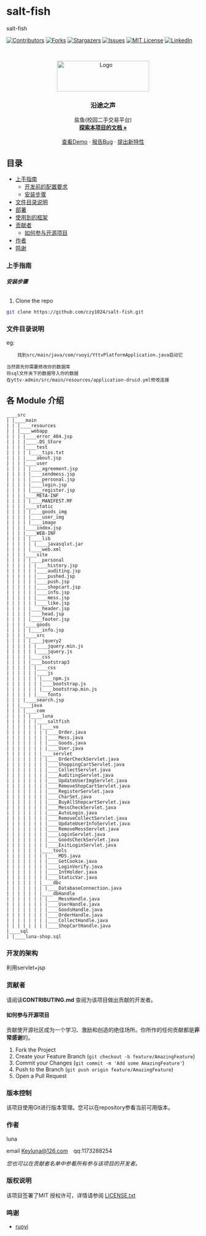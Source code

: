 

# salt-fish

salt-fish

<!-- PROJECT SHIELDS -->

[![Contributors][contributors-shield]][contributors-url]
[![Forks][forks-shield]][forks-url]
[![Stargazers][stars-shield]][stars-url]
[![Issues][issues-shield]][issues-url]
[![MIT License][license-shield]][license-url]
[![LinkedIn][linkedin-shield]][linkedin-url]

<!-- PROJECT LOGO -->
<br />

<p align="center">
  <a href="https://github.com/czy1024/salt-fish/">
    <img src="https://tva1.sinaimg.cn/large/0081Kckwgy1gl86jd3z44j30i00503yt.jpg" alt="Logo" width="240" height="80">
  </a>

  <h3 align="center">沿途之声</h3>
  <p align="center">
    盐鱼(校园二手交易平台)
    <br />
    <a href="https://czy1024.github.io/salt-fish"><strong>探索本项目的文档 »</strong></a>
    <br />
    <br />
    <a href="">查看Demo</a>
    ·
    <a href="">报告Bug</a>
    ·
    <a href="https://github.com/czy1024/salt-fish/issues">提出新特性</a>
  </p>

</p>


 
## 目录

- [上手指南](#上手指南)
  - [开发前的配置要求](#开发前的配置要求)
  - [安装步骤](#安装步骤)
- [文件目录说明](#文件目录说明)
- [部署](#部署)
- [使用到的框架](#使用到的框架)
- [贡献者](#贡献者)
  - [如何参与开源项目](#如何参与开源项目)
- [作者](#作者)
- [鸣谢](#鸣谢)

### 上手指南


###### **安装步骤**

1. Clone the repo

```sh
git clone https://github.com/czy1024/salt-fish.git
```

### 文件目录说明
eg:

```
    找到src/main/java/com/ruoyi/YttvPlatformApplication.java启动它        
```
    当然首先你需要修改你的数据库
    将sql文件夹下的数据导入你的数据
    在yttv-admin/src/main/resources/application-druid.yml修改连接
## 各 Module 介绍

```
____src
| |____main
| | |____resources
| | |____webapp
| | | |____error_404.jsp
| | | |____.DS_Store
| | | |____test
| | | | |____tips.txt
| | | |____about.jsp
| | | |____user
| | | | |____agreement.jsp
| | | | |____sendmess.jsp
| | | | |____personal.jsp
| | | | |____login.jsp
| | | | |____register.jsp
| | | |____META-INF
| | | | |____MANIFEST.MF
| | | |____static
| | | | |____goods_img
| | | | |____user_img
| | | | |____image
| | | |____index.jsp
| | | |____WEB-INF
| | | | |____lib
| | | | | |____javasqlxt.jar
| | | | |____web.xml
| | | |____site
| | | | |____personal
| | | | | |____history.jsp
| | | | | |____auditing.jsp
| | | | | |____pushed.jsp
| | | | | |____push.jsp
| | | | | |____shopcart.jsp
| | | | | |____info.jsp
| | | | | |____mess.jsp
| | | | | |____like.jsp
| | | | |____header.jsp
| | | | |____head.jsp
| | | | |____footer.jsp
| | | |____goods
| | | | |____info.jsp
| | | |____src
| | | | |____jquery2
| | | | | |____jquery.min.js
| | | | | |____jquery.js
| | | | |____css
| | | | |____bootstrap3
| | | | | |____css
| | | | | |____js
| | | | | | |____npm.js
| | | | | | |____bootstrap.js
| | | | | | |____bootstrap.min.js
| | | | | |____fonts
| | | |____search.jsp
| | |____java
| | | |____com
| | | | |____luna
| | | | | |____saltfish
| | | | | | |____vo
| | | | | | | |____Order.java
| | | | | | | |____Mess.java
| | | | | | | |____Goods.java
| | | | | | | |____User.java
| | | | | | |____servlet
| | | | | | | |____OrderCheckServlet.java
| | | | | | | |____ShoppingCartServlet.java
| | | | | | | |____CollectServlet.java
| | | | | | | |____AuditingServlet.java
| | | | | | | |____UpdateUserImgServlet.java
| | | | | | | |____RemoveShopCartServlet.java
| | | | | | | |____RegisterServlet.java
| | | | | | | |____CharSet.java
| | | | | | | |____BuyAllShopcartServlet.java
| | | | | | | |____MessCheckServlet.java
| | | | | | | |____AutoLogin.java
| | | | | | | |____RemoveCollectServlet.java
| | | | | | | |____UpdateUserInfoServlet.java
| | | | | | | |____RemoveMessServlet.java
| | | | | | | |____LoginServlet.java
| | | | | | | |____GoodsCheckServlet.java
| | | | | | | |____ExitLoginServlet.java
| | | | | | |____tools
| | | | | | | |____MD5.java
| | | | | | | |____GetCookie.java
| | | | | | | |____LoginVerify.java
| | | | | | | |____IntHolder.java
| | | | | | | |____StaticVar.java
| | | | | | |____dbc
| | | | | | | |____DatabaseConnection.java
| | | | | | |____dbHandle
| | | | | | | |____MessHandle.java
| | | | | | | |____UserHandle.java
| | | | | | | |____GoodsHandle.java
| | | | | | | |____OrderHandle.java
| | | | | | | |____CollectHandle.java
| | | | | | | |____ShopCartHandle.java
|____sql
| |____luna-shop.sql
```



### 开发的架构 

利用servlet+jsp

### 贡献者

请阅读**CONTRIBUTING.md** 查阅为该项目做出贡献的开发者。

#### 如何参与开源项目

贡献使开源社区成为一个学习、激励和创造的绝佳场所。你所作的任何贡献都是**非常感谢**的。


1. Fork the Project
2. Create your Feature Branch (`git checkout -b feature/AmazingFeature`)
3. Commit your Changes (`git commit -m 'Add some AmazingFeature'`)
4. Push to the Branch (`git push origin feature/AmazingFeature`)
5. Open a Pull Request



### 版本控制

该项目使用Git进行版本管理。您可以在repository参看当前可用版本。

### 作者

luna

email Keyluna@126.com  &ensp; qq:1173288254

 *您也可以在贡献者名单中参看所有参与该项目的开发者。*

### 版权说明

该项目签署了MIT 授权许可，详情请参阅 [LICENSE.txt](https://github.com/czy1024/salt-fish/blob/master/LICENSE)

### 鸣谢[]()


- [ruoyi]()



<!-- links -->
[your-project-path]:czy1024/salt-fish
[contributors-shield]: https://img.shields.io/github/contributors/czy1024/salt-fish.svg?style=flat-square
[contributors-url]: https://github.com/czy1024/salt-fish/graphs/contributors
[forks-shield]: https://img.shields.io/github/forks/czy1024/salt-fish.svg?style=flat-square
[forks-url]: https://github.com/czy1024/salt-fish/network/members
[stars-shield]: https://img.shields.io/github/stars/czy1024/salt-fish.svg?style=flat-square
[stars-url]: https://github.com/czy1024/salt-fish/stargazers
[issues-shield]: https://img.shields.io/github/issues/czy1024/salt-fish.svg?style=flat-square
[issues-url]: https://img.shields.io/github/issues/czy1024/salt-fish.svg
[license-shield]: https://img.shields.io/github/license/czy1024/salt-fish.svg?style=flat-square
[license-url]: https://github.com/czy1024/salt-fish/blob/master/LICENSE.txt
[linkedin-shield]: https://img.shields.io/badge/-LinkedIn-black.svg?style=flat-square&logo=linkedin&colorB=555
[linkedin-url]: https://linkedin.com/in/salt-fish




